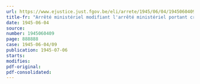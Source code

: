 ```yaml
---
url: https://www.ejustice.just.fgov.be/eli/arrete/1945/06/04/1945060409/justel
title-fr: "Arrêté ministériel modifiant l'arrêté ministériel portant création du Conseil professionnel de l'Industrie pharmaceutique"
date: 1945-06-04
source:
number: 1945060409
page: 888888
case: 1945-06-04/09
publication: 1945-07-06
starts:
modifies:
pdf-original:
pdf-consolidated:
---
```


